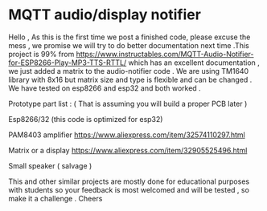 # MQTT audio/display notifier

Hello , As this is the first time we post a finished code, please excuse the mess , we promise we will try to do better documentation next time .This project is 99% from https://www.instructables.com/MQTT-Audio-Notifier-for-ESP8266-Play-MP3-TTS-RTTL/  which has an excellent documentation  , we just added a matrix to the audio-notifier  code . We are using TM1640 library with 8x16  but matrix size and type  is flexible and can be changed .   We have tested on esp8266 and esp32 and both worked .

Prototype part list : ( That is assuming you will build a proper PCB later ) 

Esp8266/32 (this code is optimized for esp32)

PAM8403 amplifier  https://www.aliexpress.com/item/32574110297.html

Matrix or a display  https://www.aliexpress.com/item/32905525496.html

Small speaker ( salvage )

This and other similar projects  are mostly done for educational purposes with students so your feedback is most welcomed and will be tested , so make it a challenge .
Cheers
